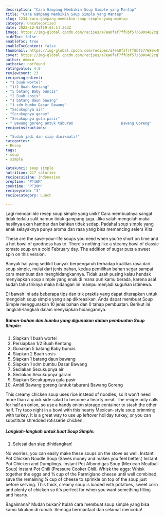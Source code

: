 ```yaml
---
description: "Cara Gampang Membikin Soup Simple yang Mantap"
title: "Cara Gampang Membikin Soup Simple yang Mantap"
slug: 1234-cara-gampang-membikin-soup-simple-yang-mantap
category: Uncategorized
date: 2022-12-03T19:02:14.363Z
image: https://img-global.cpcdn.com/recipes/a7ea0faf7ff0bf57/680x482cq70/soup-simple-foto-resep-utama.jpg
hideToc: false
enableToc: true
enableTocContent: false
thumbnail: https://img-global.cpcdn.com/recipes/a7ea0faf7ff0bf57/680x482cq70/soup-simple-foto-resep-utama.jpg
cover: https://img-global.cpcdn.com/recipes/a7ea0faf7ff0bf57/680x482cq70/soup-simple-foto-resep-utama.jpg
author: Admin
authorAv: notfound
ratingvalue: 4.8
reviewcount: 23
recipeingredient:
- "1 buah wortel"
- "1/2 Buah Kentang"
- "5 batang Baby buncis"
- "2 Buah sosis"
- "1 batang daun bawang"
- "1 sdm bumbu Dasar Bawang"
- "Secukupnya air"
- "Secukupnya garam"
- "Secukupnya gula pasir"
- " Bawang goreng untuk taburan                      Bawang Goreng"
recipeinstructions:

- "Sudah jadi dan siap dinikmati!"
categories:
- Resep
tags:
- soup
- simple

katakunci: soup simple 
nutrition: 217 calories
recipecuisine: Indonesian
preptime: "PT16M"
cooktime: "PT30M"
recipeyield: "3"
recipecategory: Lunch

---
```





Lagi mencari ide resep soup simple yang unik? Cara membuatnya sangat tidak terlalu sulit namun tidak gampang juga. Jika salah mengolah maka hasilnya akan hambar dan bahkan tidak sedap. Padahal soup simple yang enak selayaknya punya aroma dan rasa yang bisa memancing selera Kita.





These are the save-your-life soups you need when you&#39;re short on time and a hot bowl of goodness has to. There&#39;s nothing like a steamy bowl of classic tomato soup on a cold February day. The addition of sugar puts a sweet spin on this version.

Banyak hal yang sedikit banyak berpengaruh terhadap kualitas rasa dari soup simple, mulai dari jenis bahan, kedua pemilihan bahan segar sampai cara membuat dan menghidangkannya. Tidak usah pusing kalau hendak menyiapkan soup simple yang enak di mana pun kamu berada, karena asal sudah tahu triknya maka hidangan ini mampu menjadi suguhan istimewa.






Di bawah ini ada beberapa tips dan trik praktis yang dapat diterapkan untuk mengolah soup simple yang siap dikreasikan. Anda dapat membuat Soup Simple menggunakan 10 jenis bahan dan 0 tahap pembuatan. Berikut ini langkah-langkah dalam menyiapkan hidangannya.

<!--inarticleads1-->

##### Bahan-bahan dan bumbu yang digunakan dalam pembuatan Soup Simple:

1. Siapkan 1 buah wortel
1. Persiapkan 1/2 Buah Kentang
1. Gunakan 5 batang Baby buncis
1. Siapkan 2 Buah sosis
1. Siapkan 1 batang daun bawang
1. Siapkan 1 sdm bumbu Dasar Bawang
1. Sediakan Secukupnya air
1. Sediakan Secukupnya garam
1. Siapkan Secukupnya gula pasir
1. Ambil  Bawang goreng (untuk taburan)                      Bawang Goreng


This creamy chicken soup uses rice instead of noodles, so it won&#39;t need more than a quick side salad to become a hearty meal. The recipe only calls for half an onion, so use a handy onion storage container to stash the other half. Try taco night in a bowl with this hearty Mexican-style soup brimming with turkey. It is a great way to use up leftover holiday turkey, or you can substitute shredded rotisserie chicken. 

<!--inarticleads2-->

##### Langkah-langkah untuk buat Soup Simple:


1. Selesai dan siap dihidangkan!

No worries, you can easily make these soups on the stove as well. Instant Pot Chicken Noodle Soup (Saves money and makes you feel better.) Instant Pot Chicken and Dumplings. Instant Pot Albondigas Soup (Mexican Meatball Soup) Instant Pot Chili (Pressure Cooker Chili. Whisk the eggs: Whisk together the eggs and ¾ cup of the Parmigiano cheese until well combined, save the remaining ¼ cup of cheese to sprinkle on top of the soup just before serving. This thick, creamy soup is loaded with potatoes, sweet corn and plenty of chicken so it&#39;s perfect for when you want something filling and hearty. 

Bagaimana? Mudah bukan? Itulah cara membuat soup simple yang bisa kamu lakukan di rumah. Semoga bermanfaat dan selamat mencoba!

